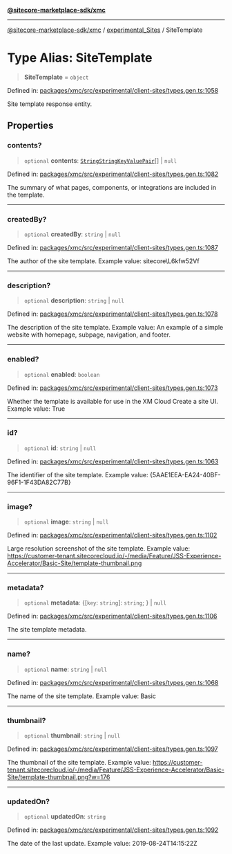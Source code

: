 [**@sitecore-marketplace-sdk/xmc**](../../../../README.md)

***

[@sitecore-marketplace-sdk/xmc](../../../../README.md) / [experimental\_Sites](../README.md) / SiteTemplate

# Type Alias: SiteTemplate

> **SiteTemplate** = `object`

Defined in: [packages/xmc/src/experimental/client-sites/types.gen.ts:1058](https://github.com/Sitecore/marketplace-sdk/blob/main/packages/xmc/src/experimental/client-sites/types.gen.ts#L1058)

Site template response entity.

## Properties

### contents?

> `optional` **contents**: [`StringStringKeyValuePair`](StringStringKeyValuePair.md)[] \| `null`

Defined in: [packages/xmc/src/experimental/client-sites/types.gen.ts:1082](https://github.com/Sitecore/marketplace-sdk/blob/main/packages/xmc/src/experimental/client-sites/types.gen.ts#L1082)

The summary of what pages, components, or integrations are included in the template.

***

### createdBy?

> `optional` **createdBy**: `string` \| `null`

Defined in: [packages/xmc/src/experimental/client-sites/types.gen.ts:1087](https://github.com/Sitecore/marketplace-sdk/blob/main/packages/xmc/src/experimental/client-sites/types.gen.ts#L1087)

The author of the site template.
Example value: sitecore\L6kfw52Vf

***

### description?

> `optional` **description**: `string` \| `null`

Defined in: [packages/xmc/src/experimental/client-sites/types.gen.ts:1078](https://github.com/Sitecore/marketplace-sdk/blob/main/packages/xmc/src/experimental/client-sites/types.gen.ts#L1078)

The description of the site template.
Example value: An example of a simple website with homepage, subpage, navigation, and footer.

***

### enabled?

> `optional` **enabled**: `boolean`

Defined in: [packages/xmc/src/experimental/client-sites/types.gen.ts:1073](https://github.com/Sitecore/marketplace-sdk/blob/main/packages/xmc/src/experimental/client-sites/types.gen.ts#L1073)

Whether the template is available for use in the XM Cloud Create a site UI.
Example value: True

***

### id?

> `optional` **id**: `string` \| `null`

Defined in: [packages/xmc/src/experimental/client-sites/types.gen.ts:1063](https://github.com/Sitecore/marketplace-sdk/blob/main/packages/xmc/src/experimental/client-sites/types.gen.ts#L1063)

The identifier of the site template.
Example value: {5AAE1EEA-EA24-40BF-96F1-1F43DA82C77B}

***

### image?

> `optional` **image**: `string` \| `null`

Defined in: [packages/xmc/src/experimental/client-sites/types.gen.ts:1102](https://github.com/Sitecore/marketplace-sdk/blob/main/packages/xmc/src/experimental/client-sites/types.gen.ts#L1102)

Large resolution screenshot of the site template.
Example value: https://customer-tenant.sitecorecloud.io/-/media/Feature/JSS-Experience-Accelerator/Basic-Site/template-thumbnail.png

***

### metadata?

> `optional` **metadata**: \{[`key`: `string`]: `string`; \} \| `null`

Defined in: [packages/xmc/src/experimental/client-sites/types.gen.ts:1106](https://github.com/Sitecore/marketplace-sdk/blob/main/packages/xmc/src/experimental/client-sites/types.gen.ts#L1106)

The site template metadata.

***

### name?

> `optional` **name**: `string` \| `null`

Defined in: [packages/xmc/src/experimental/client-sites/types.gen.ts:1068](https://github.com/Sitecore/marketplace-sdk/blob/main/packages/xmc/src/experimental/client-sites/types.gen.ts#L1068)

The name of the site template.
Example value: Basic

***

### thumbnail?

> `optional` **thumbnail**: `string` \| `null`

Defined in: [packages/xmc/src/experimental/client-sites/types.gen.ts:1097](https://github.com/Sitecore/marketplace-sdk/blob/main/packages/xmc/src/experimental/client-sites/types.gen.ts#L1097)

The thumbnail of the site template.
Example value: https://customer-tenant.sitecorecloud.io/-/media/Feature/JSS-Experience-Accelerator/Basic-Site/template-thumbnail.png?w=176

***

### updatedOn?

> `optional` **updatedOn**: `string`

Defined in: [packages/xmc/src/experimental/client-sites/types.gen.ts:1092](https://github.com/Sitecore/marketplace-sdk/blob/main/packages/xmc/src/experimental/client-sites/types.gen.ts#L1092)

The date of the last update.
Example value: 2019-08-24T14:15:22Z
